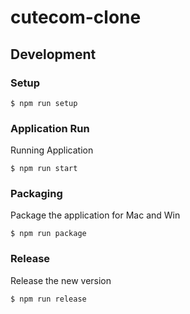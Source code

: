 # cutecom-clone

## Development
### Setup
```
$ npm run setup
```

### Application Run
Running Application
```
$ npm run start
```

### Packaging
Package the application for Mac and Win
```
$ npm run package
```

### Release
Release the new version
```
$ npm run release
```

